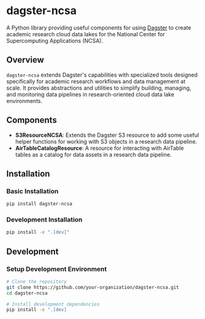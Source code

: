 # dagster-ncsa

A Python library providing useful components for using [Dagster](https://dagster.io/) to create academic research 
cloud data lakes for the National Center for Supercomputing Applications (NCSA).

## Overview

`dagster-ncsa` extends Dagster's capabilities with specialized tools designed specifically for academic research 
workflows and data management at scale. It provides abstractions and utilities to simplify building, managing, and 
monitoring data pipelines in research-oriented cloud data lake environments.

## Components
- **S3ResourceNCSA**: Extends the Dagster S3 resource to add some useful helper functions for working with S3 objects in a research data pipeline.
- **AirTableCatalogResource**: A resource for interacting with AirTable tables as a catalog for data assets in a research data pipeline.
## Installation

### Basic Installation

```bash
pip install dagster-ncsa
```

### Development Installation

```bash
pip install -e ".[dev]"
```

## Development

### Setup Development Environment

```bash
# Clone the repository
git clone https://github.com/your-organization/dagster-ncsa.git
cd dagster-ncsa

# Install development dependencies
pip install -e ".[dev]